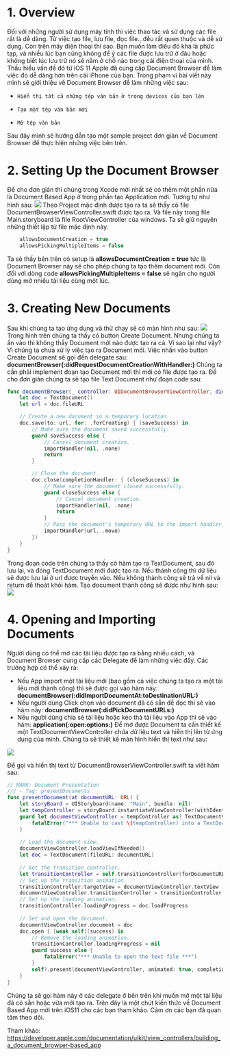 # 1. Overview
Đối với những người sử dụng máy tính thì việc thao tác và sử dụng các file rất là dễ dàng. Từ việc tạo file, lưu file, đọc file...đều rất quen thuộc và dễ sử dụng. Còn trên máy điện thoại thì sao. Bạn muốn làm điều đó khá là phức tạp, và nhiều lúc bạn cũng không để ý các file được lưu trữ ở đâu hoặc không biết lúc lưu trữ nó sẽ nằm ở chỗ nào trong cái điện thoại của mình. Thấu hiểu vấn đề đó từ iOS 11 Apple đã cung cấp Document Browser để làm việc đó dễ dàng hơn trên cái iPhone của bạn.
Trong phạm vi bài viết này mình sẽ giới thiệu về Document Browser để làm những việc sau:
*     Hiển thị tất cả những tệp văn bản ở trong devices của bạn lên
*     Tạo một tệp văn bản mới
*     Mở tệp văn bản
Sau đây mình sẽ hướng dẫn tạo một sample project đơn giản về Document Browser để thực hiện những việc bên trên.
# 2. Setting Up the Document Browser
Để cho đơn giản thì chúng trong Xcode mới nhất sẽ có thêm một phần nữa là Document Based App ở trong phần tạo Application mới. Tương tự như hình sau:
![](https://images.viblo.asia/cd74630d-57e9-483a-a9c3-7ee64e516d91.png)
Theo Project mặc định được tạo ra ta sẽ thấy có file DocumentBrowserViewController.swift được tạo ra. Và file này trong file Main.storyboard là file RootViewController của windows. Ta sẽ giữ nguyên những thiết lập từ file mặc định này.
```swift
    allowsDocumentCreation = true
    allowsPickingMultipleItems = false
```
Ta sẽ thấy bên trên có setup là **allowsDocumentCreation = true** tức là Document Browser này sẽ cho phép chúng ta tạo thêm document mới. Còn đối với dòng code **allowsPickingMultipleItems = false** sẽ ngăn cho người dùng mở nhiều tài liệu cùng một lúc.
# 3. Creating New Documents
Sau khi chúng ta tạo ứng dụng và thử chạy sẽ có màn hình như sau:
![](https://images.viblo.asia/adac0d43-1d29-40f8-842c-b54fae82c208.png)
Trong hình trên chúng ta thấy có button Create Document. Nhưng chúng ta ấn vào thì không thấy Document mới nào được tạo ra cả. Vì sao lại như vậy? Vì chúng ta chưa xử lý việc tạo ra Document mới. Việc nhấn vào button Create Document sẽ gọi đến delegate sau: **documentBrowser(:didRequestDocumentCreationWithHandler:)**
Chúng ta cần phải implement đoạn tạo Document mới thì mới có file được tạo ra. Để cho đơn giản chúng ta sẽ tạo file Text Document như đoạn code sau:
```swift
func documentBrowser(_ controller: UIDocumentBrowserViewController, didRequestDocumentCreationWithHandler importHandler: @escaping (URL?, UIDocumentBrowserViewController.ImportMode) -> Void) {
    let doc = TextDocument()
    let url = doc.fileURL

    // Create a new document in a temporary location.
    doc.save(to: url, for: .forCreating) { (saveSuccess) in
        // Make sure the document saved successfully.
        guard saveSuccess else {            
            // Cancel document creation.
            importHandler(nil, .none)
            return
        }

        // Close the document.
        doc.close(completionHandler: { (closeSuccess) in
            // Make sure the document closed successfully.
            guard closeSuccess else {                
                // Cancel document creation.
                importHandler(nil, .none)
                return
            }
            // Pass the document's temporary URL to the import handler.
            importHandler(url, .move)
        })
    }
}
```
Trong đoạn code trên chúng ta thấy có hàm tạo ra TextDocument, sau đó lưu lại, và đóng TextDocument mới được tạo ra. Nếu thành công thì dữ liệu sẽ được lưu lại ở url được truyền vào. Nếu không thành công sẽ trả về nil và return để thoát khỏi hàm. Tạo document thành công sẽ được như hình sau:
![](https://images.viblo.asia/f355d301-fe9b-487c-b75f-4ec6ff00b0e9.png)
# 4. Opening and Importing Documents
Người dùng có thể mở các tài liệu được tạo ra bằng nhiều cách, và Document Browser cung cấp các Delegate để làm những việc đấy. Các trường hợp có thể xảy ra:
* Nếu App import một tài liệu mới (bao gồm cả việc chúng ta tạo ra một tài liệu mới thành công) thì sẽ được gọi vào hàm này: **documentBrowser(:didImportDocumentAt:toDestinationURL:)** 
* Nếu người dùng Click chọn vào document đã có sẵn để đọc thì sẽ vào hàm này: **documentBrowser(:didPickDocumentURLs:)**
* Nếu người dùng chia sẻ tài liệu hoặc kéo thả tài liệu vào App thì sẽ vào hàm: **application(:open:options:)**
Để mở được Document ta cần thiết kế một TextDocumentViewController chứa dữ liệu text và hiển thị lên từ ứng dụng của mình. Chúng ta sẽ thiết kế màn hình hiển thị text như sau:

![](https://images.viblo.asia/3aed6196-13f2-4992-8af0-2db03405a104.png)

Để gọi và hiển thị text từ DocumentBrowserViewController.swift ta viết hàm sau:
```swift
// MARK: Document Presentation
/// - Tag: presentDocuments
func presentDocument(at documentURL: URL) {
    let storyBoard = UIStoryboard(name: "Main", bundle: nil)
    let tempController = storyBoard.instantiateViewController(withIdentifier: "TextDocumentViewController")
    guard let documentViewController = tempController as? TextDocumentViewController else {
        fatalError("*** Unable to cast \(tempController) into a TextDocumentViewController ***")
    }
    
    // Load the document view.
    documentViewController.loadViewIfNeeded()
    let doc = TextDocument(fileURL: documentURL)
    
    // Get the transition controller.
    let transitionController = self.transitionController(forDocumentURL: documentURL)
    // Set up the transition animation.
    transitionController.targetView = documentViewController.textView
    documentViewController.transitionController = transitionController
    // Set up the loading animation.
    transitionController.loadingProgress = doc.loadProgress
    
    // Set and open the document.
    documentViewController.document = doc
    doc.open { [weak self](success) in
        // Remove the loading animation.
        transitionController.loadingProgress = nil
        guard success else {
            fatalError("*** Unable to open the text file ***")
        }
        self?.present(documentViewController, animated: true, completion: nil)
    }
}
```
Chúng ta sẽ gọi hàm này ở các delegate ở bên trên khi muốn mở một tài liệu đã có sẵn hoặc vừa mới tạo ra.
Trên đây là một chút kiến thức về Document Based App mới trên iOS11 cho các bạn tham khảo. Cảm ơn các bạn đã quan tâm theo dõi.


Tham khảo: https://developer.apple.com/documentation/uikit/view_controllers/building_a_document_browser-based_app